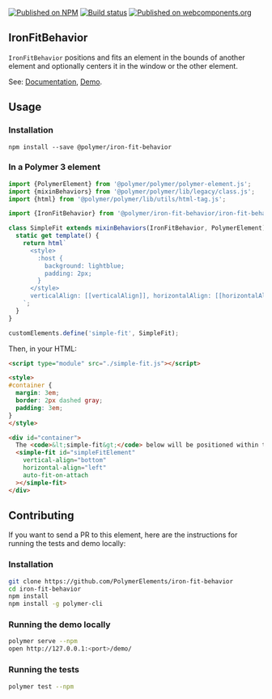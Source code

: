 [![Published on NPM](https://img.shields.io/npm/v/@polymer/iron-fit-behavior.svg)](https://www.npmjs.com/package/@polymer/iron-fit-behavior)
[![Build status](https://travis-ci.org/PolymerElements/iron-fit-behavior.svg?branch=master)](https://travis-ci.org/PolymerElements/iron-fit-behavior)
[![Published on webcomponents.org](https://img.shields.io/badge/webcomponents.org-published-blue.svg)](https://webcomponents.org/element/@polymer/iron-fit-behavior)

## IronFitBehavior

`IronFitBehavior` positions and fits an element in the bounds of another
element and optionally centers it in the window or the other element.

See: [Documentation](https://www.webcomponents.org/element/@polymer/iron-fit-behavior),
 [Demo](https://www.webcomponents.org/element/@polymer/iron-fit-behavior/demo/demo/index.html).

## Usage

### Installation

```
npm install --save @polymer/iron-fit-behavior
```

### In a Polymer 3 element

```js
import {PolymerElement} from '@polymer/polymer/polymer-element.js';
import {mixinBehaviors} from '@polymer/polymer/lib/legacy/class.js';
import {html} from '@polymer/polymer/lib/utils/html-tag.js';

import {IronFitBehavior} from '@polymer/iron-fit-behavior/iron-fit-behavior.js';

class SimpleFit extends mixinBehaviors(IronFitBehavior, PolymerElement) {
  static get template() {
    return html`
      <style>
        :host {
          background: lightblue;
          padding: 2px;
        }
      </style>
      verticalAlign: [[verticalAlign]], horizontalAlign: [[horizontalAlign]]
    `;
  }
}

customElements.define('simple-fit', SimpleFit);
```

Then, in your HTML:

```html
<script type="module" src="./simple-fit.js"></script>

<style>
#container {
  margin: 3em;
  border: 2px dashed gray;
  padding: 3em;
}
</style>

<div id="container">
  The <code>&lt;simple-fit&gt;</code> below will be positioned within this div.
  <simple-fit id="simpleFitElement"
    vertical-align="bottom"
    horizontal-align="left"
    auto-fit-on-attach
  ></simple-fit>
</div>
```

## Contributing

If you want to send a PR to this element, here are the instructions for running
the tests and demo locally:

### Installation

```sh
git clone https://github.com/PolymerElements/iron-fit-behavior
cd iron-fit-behavior
npm install
npm install -g polymer-cli
```

### Running the demo locally

```sh
polymer serve --npm
open http://127.0.0.1:<port>/demo/
```

### Running the tests

```sh
polymer test --npm
```
